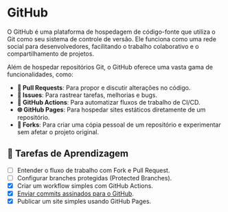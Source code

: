 # GitHub

O GitHub é uma plataforma de hospedagem de código-fonte que utiliza o Git como seu sistema de controle de versão. Ele funciona como uma rede social para desenvolvedores, facilitando o trabalho colaborativo e o compartilhamento de projetos.

Além de hospedar repositórios Git, o GitHub oferece uma vasta gama de funcionalidades, como:

- **🔀 Pull Requests**: Para propor e discutir alterações no código.
- **🐛 Issues**: Para rastrear tarefas, melhorias e bugs.
- **🤖 GitHub Actions**: Para automatizar fluxos de trabalho de CI/CD.
- **🌐 GitHub Pages**: Para hospedar sites estáticos diretamente de um repositório.
- **🍴 Forks**: Para criar uma cópia pessoal de um repositório e experimentar sem afetar o projeto original.

## 📝 Tarefas de Aprendizagem

- [ ] Entender o fluxo de trabalho com Fork e Pull Request.
- [ ] Configurar branches protegidas (Protected Branches).
- [X] Criar um workflow simples com GitHub Actions.
- [X] [Enviar commits assinados para o GitHub](./github/signed-commits.md).
- [X] Publicar um site simples usando GitHub Pages.
